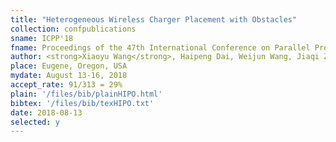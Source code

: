 ```yaml
---
title: "Heterogeneous Wireless Charger Placement with Obstacles"
collection: confpublications
sname: ICPP'18
fname: Proceedings of the 47th International Conference on Parallel Processing (ICPP)
author: <strong>Xiaoyu Wang</strong>, Haipeng Dai, Weijun Wang, Jiaqi Zheng, Guihai Chen, Wanchun Dou, and Xiaobing Wu
place: Eugene, Oregon, USA
mydate: August 13-16, 2018
accept_rate: 91/313 = 29%
plain: '/files/bib/plainHIPO.html'
bibtex: '/files/bib/texHIPO.txt'
date: 2018-08-13
selected: y
---
```


<!--paperurl: 'http://academicpages.github.io/files/paper1.pdf'-->